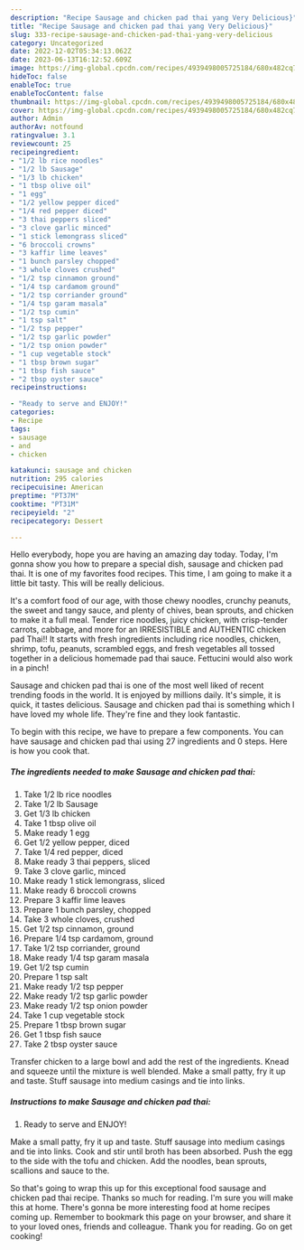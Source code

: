 ```yaml
---
description: "Recipe Sausage and chicken pad thai yang Very Delicious}"
title: "Recipe Sausage and chicken pad thai yang Very Delicious}"
slug: 333-recipe-sausage-and-chicken-pad-thai-yang-very-delicious
category: Uncategorized
date: 2022-12-02T05:34:13.062Z
date: 2023-06-13T16:12:52.609Z
image: https://img-global.cpcdn.com/recipes/4939498005725184/680x482cq70/sausage-and-chicken-pad-thai-recipe-main-photo.jpg
hideToc: false
enableToc: true
enableTocContent: false
thumbnail: https://img-global.cpcdn.com/recipes/4939498005725184/680x482cq70/sausage-and-chicken-pad-thai-recipe-main-photo.jpg
cover: https://img-global.cpcdn.com/recipes/4939498005725184/680x482cq70/sausage-and-chicken-pad-thai-recipe-main-photo.jpg
author: Admin
authorAv: notfound
ratingvalue: 3.1
reviewcount: 25
recipeingredient:
- "1/2 lb rice noodles"
- "1/2 lb Sausage"
- "1/3 lb chicken"
- "1 tbsp olive oil"
- "1 egg"
- "1/2 yellow pepper diced"
- "1/4 red pepper diced"
- "3 thai peppers sliced"
- "3 clove garlic minced"
- "1 stick lemongrass sliced"
- "6 broccoli crowns"
- "3 kaffir lime leaves"
- "1 bunch parsley chopped"
- "3 whole cloves crushed"
- "1/2 tsp cinnamon ground"
- "1/4 tsp cardamom ground"
- "1/2 tsp corriander ground"
- "1/4 tsp garam masala"
- "1/2 tsp cumin"
- "1 tsp salt"
- "1/2 tsp pepper"
- "1/2 tsp garlic powder"
- "1/2 tsp onion powder"
- "1 cup vegetable stock"
- "1 tbsp brown sugar"
- "1 tbsp fish sauce"
- "2 tbsp oyster sauce"
recipeinstructions:

- "Ready to serve and ENJOY!"
categories:
- Recipe
tags:
- sausage
- and
- chicken

katakunci: sausage and chicken 
nutrition: 295 calories
recipecuisine: American
preptime: "PT37M"
cooktime: "PT31M"
recipeyield: "2"
recipecategory: Dessert

---
```



Hello everybody, hope you are having an amazing day today. Today, I'm gonna show you how to prepare a special dish, sausage and chicken pad thai. It is one of my favorites food recipes. This time, I am going to make it a little bit tasty. This will be really delicious.

It&#39;s a comfort food of our age, with those chewy noodles, crunchy peanuts, the sweet and tangy sauce, and plenty of chives, bean sprouts, and chicken to make it a full meal. Tender rice noodles, juicy chicken, with crisp-tender carrots, cabbage, and more for an IRRESISTIBLE and AUTHENTIC chicken pad Thai!! It starts with fresh ingredients including rice noodles, chicken, shrimp, tofu, peanuts, scrambled eggs, and fresh vegetables all tossed together in a delicious homemade pad thai sauce. Fettucini would also work in a pinch!

Sausage and chicken pad thai is one of the most well liked of recent trending foods in the world. It is enjoyed by millions daily. It's simple, it is quick, it tastes delicious. Sausage and chicken pad thai is something which I have loved my whole life. They're fine and they look fantastic.


To begin with this recipe, we have to prepare a few components. You can have sausage and chicken pad thai using 27 ingredients and 0 steps. Here is how you cook that.

<!--inarticleads1-->

##### The ingredients needed to make Sausage and chicken pad thai:

1. Take 1/2 lb rice noodles
1. Take 1/2 lb Sausage
1. Get 1/3 lb chicken
1. Take 1 tbsp olive oil
1. Make ready 1 egg
1. Get 1/2 yellow pepper, diced
1. Take 1/4 red pepper, diced
1. Make ready 3 thai peppers, sliced
1. Take 3 clove garlic, minced
1. Make ready 1 stick lemongrass, sliced
1. Make ready 6 broccoli crowns
1. Prepare 3 kaffir lime leaves
1. Prepare 1 bunch parsley, chopped
1. Take 3 whole cloves, crushed
1. Get 1/2 tsp cinnamon, ground
1. Prepare 1/4 tsp cardamom, ground
1. Take 1/2 tsp corriander, ground
1. Make ready 1/4 tsp garam masala
1. Get 1/2 tsp cumin
1. Prepare 1 tsp salt
1. Make ready 1/2 tsp pepper
1. Make ready 1/2 tsp garlic powder
1. Make ready 1/2 tsp onion powder
1. Take 1 cup vegetable stock
1. Prepare 1 tbsp brown sugar
1. Get 1 tbsp fish sauce
1. Take 2 tbsp oyster sauce


Transfer chicken to a large bowl and add the rest of the ingredients. Knead and squeeze until the mixture is well blended. Make a small patty, fry it up and taste. Stuff sausage into medium casings and tie into links. 

<!--inarticleads2-->

##### Instructions to make Sausage and chicken pad thai:


1. Ready to serve and ENJOY!

Make a small patty, fry it up and taste. Stuff sausage into medium casings and tie into links. Cook and stir until broth has been absorbed. Push the egg to the side with the tofu and chicken. Add the noodles, bean sprouts, scallions and sauce to the. 

So that's going to wrap this up for this exceptional food sausage and chicken pad thai recipe. Thanks so much for reading. I'm sure you will make this at home. There's gonna be more interesting food at home recipes coming up. Remember to bookmark this page on your browser, and share it to your loved ones, friends and colleague. Thank you for reading. Go on get cooking!

